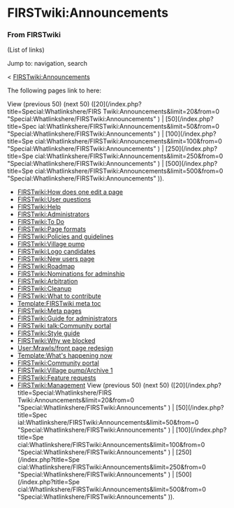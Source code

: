 # FIRSTwiki:Announcements

### From FIRSTwiki

(List of links)

Jump to: navigation, search

&lt;
[FIRSTwiki:Announcements](/index.php?title=FIRSTwiki:Announcements&redirect=no
"FIRSTwiki:Announcements" )  

The following pages link to here:

View (previous 50) (next 50) ([20](/index.php?title=Special:Whatlinkshere/FIRS
Twiki:Announcements&limit=20&from=0
"Special:Whatlinkshere/FIRSTwiki:Announcements" ) | [50](/index.php?title=Spec
ial:Whatlinkshere/FIRSTwiki:Announcements&limit=50&from=0
"Special:Whatlinkshere/FIRSTwiki:Announcements" ) | [100](/index.php?title=Spe
cial:Whatlinkshere/FIRSTwiki:Announcements&limit=100&from=0
"Special:Whatlinkshere/FIRSTwiki:Announcements" ) | [250](/index.php?title=Spe
cial:Whatlinkshere/FIRSTwiki:Announcements&limit=250&from=0
"Special:Whatlinkshere/FIRSTwiki:Announcements" ) | [500](/index.php?title=Spe
cial:Whatlinkshere/FIRSTwiki:Announcements&limit=500&from=0
"Special:Whatlinkshere/FIRSTwiki:Announcements" )).

  * [FIRSTwiki:How does one edit a page](FIRSTwiki:How_does_one_edit_a_page "FIRSTwiki:How does one edit a page" )
  * [FIRSTwiki:User questions](FIRSTwiki:User_questions "FIRSTwiki:User questions" )
  * [FIRSTwiki:Help](FIRSTwiki:Help "FIRSTwiki:Help" )
  * [FIRSTwiki:Administrators](FIRSTwiki:Administrators "FIRSTwiki:Administrators" )
  * [FIRSTwiki:To Do](FIRSTwiki:To_Do "FIRSTwiki:To Do" )
  * [FIRSTwiki:Page formats](FIRSTwiki:Page_formats "FIRSTwiki:Page formats" )
  * [FIRSTwiki:Policies and guidelines](FIRSTwiki:Policies_and_guidelines "FIRSTwiki:Policies and guidelines" )
  * [FIRSTwiki:Village pump](FIRSTwiki:Village_pump "FIRSTwiki:Village pump" )
  * [FIRSTwiki:Logo candidates](FIRSTwiki:Logo_candidates "FIRSTwiki:Logo candidates" )
  * [FIRSTwiki:New users page](FIRSTwiki:New_users_page "FIRSTwiki:New users page" )
  * [FIRSTwiki:Roadmap](FIRSTwiki:Roadmap "FIRSTwiki:Roadmap" )
  * [FIRSTwiki:Nominations for adminship](FIRSTwiki:Nominations_for_adminship "FIRSTwiki:Nominations for adminship" )
  * [FIRSTwiki:Arbitration](FIRSTwiki:Arbitration "FIRSTwiki:Arbitration" )
  * [FIRSTwiki:Cleanup](FIRSTwiki:Cleanup "FIRSTwiki:Cleanup" )
  * [FIRSTwiki:What to contribute](FIRSTwiki:What_to_contribute "FIRSTwiki:What to contribute" )
  * [Template:FIRSTwiki meta toc](Template:FIRSTwiki_meta_toc "Template:FIRSTwiki meta toc" )
  * [FIRSTwiki:Meta pages](FIRSTwiki:Meta_pages "FIRSTwiki:Meta pages" )
  * [FIRSTwiki:Guide for administrators](FIRSTwiki:Guide_for_administrators "FIRSTwiki:Guide for administrators" )
  * [FIRSTwiki talk:Community portal](FIRSTwiki_talk:Community_portal "FIRSTwiki talk:Community portal" )
  * [FIRSTwiki:Style guide](FIRSTwiki:Style_guide "FIRSTwiki:Style guide" )
  * [FIRSTwiki:Why we blocked](FIRSTwiki:Why_we_blocked "FIRSTwiki:Why we blocked" )
  * [User:Mrawls/front page redesign](User:Mrawls/front_page_redesign "User:Mrawls/front page redesign" )
  * [Template:What's happening now](Template:What%27s_happening_now "Template:What's happening now" )
  * [FIRSTwiki:Community portal](FIRSTwiki:Community_portal "FIRSTwiki:Community portal" )
  * [FIRSTwiki:Village pump/Archive 1](FIRSTwiki:Village_pump/Archive_1 "FIRSTwiki:Village pump/Archive 1" )
  * [FIRSTwiki:Feature requests](FIRSTwiki:Feature_requests "FIRSTwiki:Feature requests" )
  * [FIRSTwiki:Management](FIRSTwiki:Management "FIRSTwiki:Management" )
View (previous 50) (next 50) ([20](/index.php?title=Special:Whatlinkshere/FIRS
Twiki:Announcements&limit=20&from=0
"Special:Whatlinkshere/FIRSTwiki:Announcements" ) | [50](/index.php?title=Spec
ial:Whatlinkshere/FIRSTwiki:Announcements&limit=50&from=0
"Special:Whatlinkshere/FIRSTwiki:Announcements" ) | [100](/index.php?title=Spe
cial:Whatlinkshere/FIRSTwiki:Announcements&limit=100&from=0
"Special:Whatlinkshere/FIRSTwiki:Announcements" ) | [250](/index.php?title=Spe
cial:Whatlinkshere/FIRSTwiki:Announcements&limit=250&from=0
"Special:Whatlinkshere/FIRSTwiki:Announcements" ) | [500](/index.php?title=Spe
cial:Whatlinkshere/FIRSTwiki:Announcements&limit=500&from=0
"Special:Whatlinkshere/FIRSTwiki:Announcements" )).

